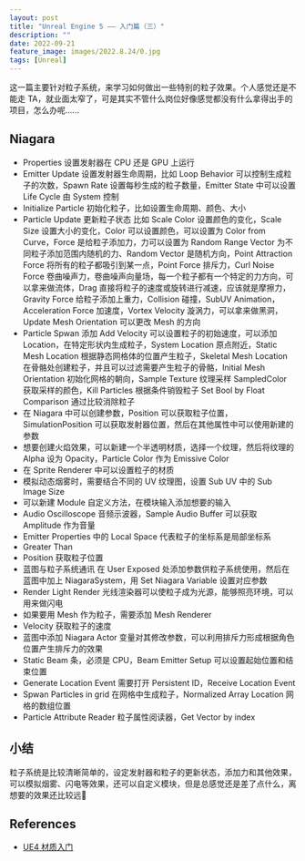 ```yaml
---
layout: post
title: "Unreal Engine 5 —— 入门篇（三）"
description: ""
date: 2022-09-21
feature_image: images/2022.8.24/0.jpg
tags: [Unreal]
---
```


这一篇主要针对粒子系统，来学习如何做出一些特别的粒子效果。个人感觉还是不能走 TA，就业面太窄了，可是其实不管什么岗位好像感觉都没有什么拿得出手的项目，怎么办呢......

<!--more-->

## Niagara

- Properties 设置发射器在 CPU 还是 GPU 上运行
- Emitter Update 设置发射器生命周期，比如 Loop Behavior 可以控制生成粒子的次数，Spawn Rate 设置每秒生成的粒子数量，Emitter State 中可以设置 Life Cycle 由 System 控制
- Initialize Particle 初始化粒子，比如设置生命周期、颜色、大小
- Particle Update 更新粒子状态 比如 Scale Color 设置颜色的变化，Scale Size 设置大小的变化，Color 可以设置颜色，可以设置为 Color from Curve，Force 是给粒子添加力，力可以设置为 Random Range Vector 为不同粒子添加范围内随机的力、Random Vector 是随机方向，Point Attraction Force 将所有的粒子都吸引到某一点，Point Force 排斥力，Curl Noise Force 卷曲噪声力，卷曲噪声向量场，每一个粒子都有一个特定的力方向，可以拿来做流体，Drag 直接将粒子的速度或旋转进行减速，应该就是摩擦力，Gravity Force 给粒子添加上重力，Collision 碰撞，SubUV Animation，Acceleration Force 加速度，Vortex Velocity 漩涡力，可以拿来做黑洞，Update Mesh Orientation 可以更改 Mesh 的方向
- Particle Spwan 添加 Add Velocity 可以设置粒子的初始速度，可以添加 Location，在特定形状内生成粒子，System Location 原点附近，Static Mesh Location 根据静态网格体的位置产生粒子，Skeletal Mesh Location 在骨骼处创建粒子，并且可以过滤需要产生粒子的骨骼，Initial Mesh Orientation 初始化网格的朝向，Sample Texture 纹理采样 SampledColor 获取采样的颜色，Kill Particles 根据条件销毁粒子 Set Bool by Float Comparison 通过比较消除粒子
- 在 Niagara 中可以创建参数，Position 可以获取粒子位置，SimulationPosition 可以获取发射器位置，然后在其他属性中可以使用新建的参数
- 想要创建火焰效果，可以新建一个半透明材质，选择一个纹理，然后将纹理的 Alpha 设为 Opacity，Particle Color 作为 Emissive Color
- 在 Sprite Renderer 中可以设置粒子的材质
- 模拟动态烟雾时，需要结合不同的 UV 纹理图，设置 Sub UV 中的 Sub Image Size
- 可以新建 Module 自定义方法，在模块输入添加想要的输入
- Audio Oscilloscope 音频示波器，Sample Audio Buffer 可以获取 Amplitude 作为音量
- Emitter Properties 中的 Local Space 代表粒子的坐标系是局部坐标系
- Greater Than
- Position 获取粒子位置
- 蓝图与粒子系统通讯 在 User Exposed 处添加参数供粒子系统使用，然后在蓝图中加上 NiagaraSystem，用 Set Niagara Variable 设置对应参数
- Render Light Render 光线渲染器可以使粒子成为光源，能够照亮环境，可以用来做闪电
- 如果要用 Mesh 作为粒子，需要添加 Mesh Renderer
- Velocity 获取粒子的速度
- 蓝图中添加 Niagara Actor 变量对其修改参数，可以利用排斥力形成根据角色位置产生排斥力的效果
- Static Beam 条，必须是 CPU，Beam Emitter Setup 可以设置起始位置和结束位置
- Generate Location Event 需要打开 Persistent ID，Receive Location Event
- Spwan Particles in grid 在网格中生成粒子，Normalized Array Location 网格的数组位置
- Particle Attribute Reader 粒子属性阅读器，Get Vector by index

## 小结

粒子系统是比较清晰简单的，设定发射器和粒子的更新状态，添加力和其他效果，可以模拟烟雾、闪电等效果，还可以自定义模块，但是总感觉还是差了点什么，离想要的效果还比较远🤔

## References

- [UE4 材质入门](https://www.bilibili.com/video/BV1GJ411j7d4)
